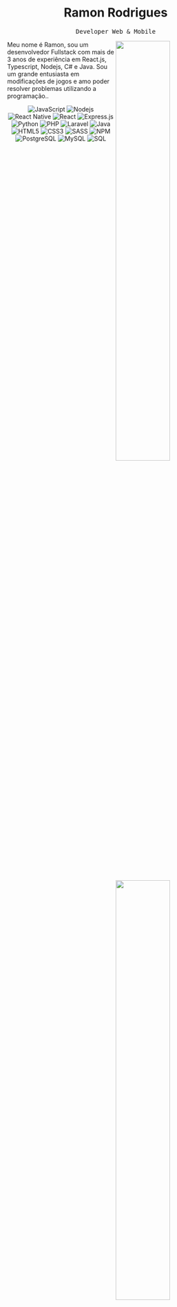 

<h1 align="center">Ramon Rodrigues</h1>
<p align="center">
<p align="center"><samp> Developer Web & Mobile </samp></p>

<img width="50%" align="right" src="https://github-readme-stats.vercel.app/api?username=ramonrpa&show_icons=true&hide_border=true&theme=radical">  
<img width="50%" align="right" src="https://github-readme-stats.vercel.app/api/top-langs/?username=ramonrpa&show_icons=true&hide_border=true&theme=radical&layout=compact">
<p>
Meu nome é Ramon, sou um desenvolvedor Fullstack com mais de 3 anos de experiência em React.js, Typescript, Nodejs, C# e Java.
Sou um grande entusiasta em modificações de jogos e amo poder resolver problemas utilizando a programação..</p>

<p align="center">
<img alt="JavaScript" src="https://img.shields.io/badge/-Javascript-edb200?style=flat-square&logo=javascript&logoColor=white" />
<img alt="Nodejs" src="https://img.shields.io/badge/-Nodejs-43853d?style=flat-square&logo=Node.js&logoColor=white" />
<img alt="React Native" src="https://img.shields.io/badge/React_Native-20232A?style=for-square&logo=react&logoColor=61DAFB" />
<img alt="React" src="https://img.shields.io/badge/React-20232A?style=for-square&logo=react&logoColor=61DAFB" />
<img alt="Express.js" src="https://img.shields.io/badge/Express.js-000000?style=for-square&logo=express&logoColor=white"/>
<img alt="Python" src="https://img.shields.io/badge/Python-14354C?style=for-square&logo=python&logoColor=white" />
<img alt="PHP" src="https://img.shields.io/badge/PHP-777BB4?style=for-square&logo=php&logoColor=white" />
<img alt="Laravel" src="https://img.shields.io/badge/Laravel-FF2D20?style=for-square&logo=laravel&logoColor=white" />
<img alt="Java" src="https://img.shields.io/badge/-Java-007396?style=flat-square&logo=java&logoColor=white" />
<img alt="HTML5" src="https://img.shields.io/badge/-HTML5-E34F26?style=flat-square&logo=html5&logoColor=white" />
<img alt="CSS3" src="https://img.shields.io/badge/CSS3-1572B6?style=for-square&logo=css3&logoColor=white" />
<img alt="SASS" src="https://img.shields.io/badge/Sass-CC6699?style=for-square&logo=sass&logoColor=white"/>
<img alt="NPM" src="https://img.shields.io/badge/-NPM-CB3837?style=flat-square&logo=npm&logoColor=white" />
<img alt="PostgreSQL" src="https://img.shields.io/badge/PostgreSQL-316192?style=for-square&logo=postgresql&logoColor=white" />
<img alt="MySQL" src="https://img.shields.io/badge/-MySQL-4479A1?style=flat-square&logo=mysql&logoColor=white" />
<img alt="SQL" src="https://img.shields.io/badge/-SQL-003B57?style=flat-square&logo=sqlite&logoColor=white" />
</p>
